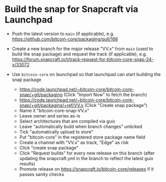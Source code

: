 # Build the snap for Snapcraft via Launchpad

- Push the latest version to `main` (if applicable), e.g. https://github.com/bitcoin-core/packaging/pull/168

- Create a new branch for the major release "VV.x" from `main` (used to build the snap package) and request the
  track (if applicable), e.g. https://forum.snapcraft.io/t/track-request-for-bitcoin-core-snap-24-x/33072

- Use `bitcoin-core` on launchpad so that launchpad can start building the snap package

  - https://code.launchpad.net/~bitcoin-core/bitcoin-core-snap/+git/packaging (Click "Import Now" to fetch the branch)
  - https://code.launchpad.net/~bitcoin-core/bitcoin-core-snap/+git/packaging/+ref/VV.x (Click "Create snap package")
  - Name it "bitcoin-core-snap-VV.x"
  - Leave owner and series as-is
  - Select architectures that are compiled via guix
  - Leave "automatically build when branch changes" unticked
  - Tick "automatically upload to store"
  - Put "bitcoin-core" in the registered store package name field
  - Create a channel with "VV.x" as track, "Edge" as risk
  - Click "create snap package"
  - Click "Request builds" for every new release on this branch (after updating the snapcraft.yml in the branch to reflect the latest guix results)
  - Promote release on https://snapcraft.io/bitcoin-core/releases if it passes sanity checks
